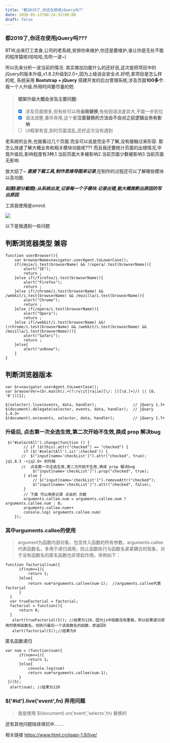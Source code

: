 ```yaml
---
title: "都2019了,你还在使用jQuery吗?"
date: 2020-05-12T00:24:31+08:00
draft: false
---
```


### 都2019了,你还在使用jQuery吗???
BTW,出来打工卖身,公司的老系统,安排你来维护,你还是要维护,谁让你是无处不能的程序猿呢(哈哈哈,先吹一波~)

所以先来分析一波当前的情况.
其实做加功能什么的还好说,这次是把项目中的jQuery的版本升级,v1.8.2升级到2.0+,因为上级说会安全点.好吧,拿项目是怎么样的呢,
系统采用 **Bootstrap + jQuery** 搭建开发的后台管理系统,涉及页面**100多个**.我一个人升级.所用时间要尽量的短.

> #### 框架升级大概会涉及**主要**问题:
> - [x] 涉及页面很多,但有些可以用**全局替换**,有些因语法差异大,不能一步到位
> - [x] 语法调整,事件弃用,这个要**注意替换的方法会不会对之前逻辑业务有影响**
> - [ ] UI框架有变,到时页面混乱,还好这次没有遇到

老系统的业务,也就看过几个页面.完全可以说是完全不了解,没有接触过来形容.
那怎么快速了解大概业务和相关模块功能呢??? 而且我还要统计页面的出错情况,毕竟升级后,影响程度有3种,1.当前页面大多被影响2.当前页面少数被影响3.当前页面无影响

放大招了~ ***直接下载工具,制作思维导图来记录***,在制作的过程还可以了解哪些模块以及功能.

***如图(部分截图):从系统出发,记录每一个子模块.记录出错,能大概推断出原因的写出原因***  

工具我使用是xmind.

![](https://user-gold-cdn.xitu.io/2019/8/22/16cb73cd6f1f82d5?w=694&h=700&f=png&s=53741)

以下是我遇到一些问题

## 判断浏览器类型 兼容
```
function userBrowser(){  
    var browserName=navigator.userAgent.toLowerCase();  
    if(/msie/i.test(browserName) && !/opera/.test(browserName)){  
        alert("IE");  
        return ;  
    }else if(/firefox/i.test(browserName)){  
        alert("Firefox");  
        return ;  
    }else if(/chrome/i.test(browserName) && /webkit/i.test(browserName) && /mozilla/i.test(browserName)){  
        alert("Chrome");  
        return ;  
    }else if(/opera/i.test(browserName)){  
        alert("Opera");  
        return ;  
    }else if(/webkit/i.test(browserName) &&!(/chrome/i.test(browserName) && /webkit/i.test(browserName) && /mozilla/i.test(browserName))){  
        alert("Safari");  
        return ;  
    }else{  
        alert("unKnow");  
    }  
}  
```
## 判断浏览器版本
```
var br=navigator.userAgent.toLowerCase();  
var browserVer=(br.match(/.+(?:rv|it|ra|ie)[\/: ]([\d.]+)/) || [0, '0'])[1]; 
```

```
$(selector).live(events, data, handler);                // jQuery 1.3+
$(document).delegate(selector, events, data, handler);  // jQuery 1.4.3+
$(document).on(events, selector, data, handler);        // jQuery 1.7+
```

### 升级后, 点击第一次全选生效,第二次开始不生效,换成 prop 解决bug

```
 $("#selectAll").change(function () {
        // if ($(this).attr("checked") == "checked") {
        if ($('#selectAll').is(':checked')) {
       //  $("input[name='checkList']").attr("checked", true);  jq1.8.3 ->jq2.0+ 的时候  
       //  点击第一次全选生效,第二次开始不生效,换成 prop 解决bug
            $("input[name='checkList']").prop("checked", true);
        } else {
            // $("input[name='checkList']").removeAttr("checked");
            $("input[name='checkList']").attr("checked", false);
        }
        // 下面 可以用来记录 点击的 次数
        arguments.callee.num = arguments.callee.num ? arguments.callee.num : 0;
        arguments.callee.num++
        console.log( arguments.callee.num)
    });
```
### 其中arguments.callee的使用
> argument为函数内部对象，包含传入函数的所有参数，arguments.callee代表函数名，多用于递归调用，防止函数执行与函数名紧紧耦合的现象，对于没有函数名的匿名函数也非常起作用。举例如下：

```
function factorial(num){
      if(num<=1){
          return 1;
      }else{
          return num*arguments.callee(num-1);  //arguments.callee代表factorial
      }
  }
  var trueFactorial = factorial;
  factorial = function(){
      return 0;
  }
   alert(trueFactorial(5)); //结果为120，因为js中函数没有重载，所以如果递归调用时使用函数名，则执行最后一个该函数名的函数，即返回0
   alert(factorial(5));//结果为0
```

匿名函数递归
```
var num = (function(num){
      if(num<=1){
          return 1;
      }else{
          console.log(num)
          return num*arguments.callee(num-1);
      }
 })(5);
  alert(num); //结果为120
```

### $('#id').live('event',fn) 弃用问题

> 我是使用 $(document).on('event','selecto',fn) 替换的


还有其他问题陆续填坑中.......

相关链接
https://www.html.cn/jqapi-1.9/live/